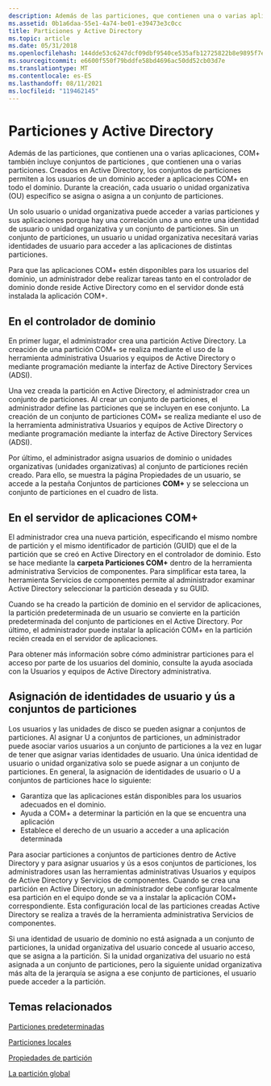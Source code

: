 ```yaml
---
description: Además de las particiones, que contienen una o varias aplicaciones, COM+ también incluye conjuntos de particiones, que contienen una o varias particiones.
ms.assetid: 0b1a6daa-55e1-4a74-be01-e39473e3c0cc
title: Particiones y Active Directory
ms.topic: article
ms.date: 05/31/2018
ms.openlocfilehash: 144dde53c6247dcf09dbf9540ce535afb12725822b8e9895f7eb33b569135089
ms.sourcegitcommit: e6600f550f79bddfe58bd4696ac50dd52cb03d7e
ms.translationtype: MT
ms.contentlocale: es-ES
ms.lasthandoff: 08/11/2021
ms.locfileid: "119462145"
---
```

# <a name="partitions-and-active-directory"></a>Particiones y Active Directory

Además de las particiones, que contienen una o varias aplicaciones, COM+ también incluye conjuntos de particiones *,* que contienen una o varias particiones. Creados en Active Directory, los conjuntos de particiones permiten a los usuarios de un dominio acceder a aplicaciones COM+ en todo el dominio. Durante la creación, cada usuario o unidad organizativa (OU) específico se asigna o asigna a un conjunto de particiones.

Un solo usuario o unidad organizativa puede acceder a varias particiones y sus aplicaciones porque hay una correlación uno a uno entre una identidad de usuario o unidad organizativa y un conjunto de particiones. Sin un conjunto de particiones, un usuario u unidad organizativa necesitará varias identidades de usuario para acceder a las aplicaciones de distintas particiones.

Para que las aplicaciones COM+ estén disponibles para los usuarios del dominio, un administrador debe realizar tareas tanto en el controlador de dominio donde reside Active Directory como en el servidor donde está instalada la aplicación COM+.

## <a name="on-the-domain-controller"></a>En el controlador de dominio

En primer lugar, el administrador crea una partición Active Directory. La creación de una partición COM+ se realiza mediante el uso de la herramienta administrativa Usuarios y equipos de Active Directory o mediante programación mediante la interfaz de Active Directory Services (ADSI).

Una vez creada la partición en Active Directory, el administrador crea un conjunto de particiones. Al crear un conjunto de particiones, el administrador define las particiones que se incluyen en ese conjunto. La creación de un conjunto de particiones COM+ se realiza mediante el uso de la herramienta administrativa Usuarios y equipos de Active Directory o mediante programación mediante la interfaz de Active Directory Services (ADSI).

Por último, el administrador asigna usuarios de dominio o unidades organizativas (unidades organizativas) al conjunto de particiones recién creado. Para ello, se muestra  la página Propiedades de un usuario, se accede a la pestaña Conjuntos de particiones **COM+** y se selecciona un conjunto de particiones en el cuadro de lista.

## <a name="on-the-com-application-server"></a>En el servidor de aplicaciones COM+

El administrador crea una nueva partición, especificando el mismo nombre de partición y el mismo identificador de partición (GUID) que el de la partición que se creó en Active Directory en el controlador de dominio. Esto se hace mediante la **carpeta Particiones COM+** dentro de la herramienta administrativa Servicios de componentes. Para simplificar esta tarea, la herramienta Servicios de componentes permite al administrador examinar Active Directory seleccionar la partición deseada y su GUID.

Cuando se ha creado la partición de dominio en el servidor de aplicaciones, la partición predeterminada de un usuario se convierte en la partición predeterminada del conjunto de particiones en el Active Directory. Por último, el administrador puede instalar la aplicación COM+ en la partición recién creada en el servidor de aplicaciones.

Para obtener más información sobre cómo administrar particiones para el acceso por parte de los usuarios del dominio, consulte la ayuda asociada con la Usuarios y equipos de Active Directory administrativa.

## <a name="mapping-user-identities-and-ous-to-partition-sets"></a>Asignación de identidades de usuario y ús a conjuntos de particiones

Los usuarios y las unidades de disco se pueden asignar a conjuntos de particiones. Al asignar U a conjuntos de particiones, un administrador puede asociar varios usuarios a un conjunto de particiones a la vez en lugar de tener que asignar varias identidades de usuario. Una única identidad de usuario o unidad organizativa solo se puede asignar a un conjunto de particiones. En general, la asignación de identidades de usuario o U a conjuntos de particiones hace lo siguiente:

-   Garantiza que las aplicaciones están disponibles para los usuarios adecuados en el dominio.
-   Ayuda a COM+ a determinar la partición en la que se encuentra una aplicación
-   Establece el derecho de un usuario a acceder a una aplicación determinada

Para asociar particiones a conjuntos de particiones dentro de Active Directory y para asignar usuarios y ús a esos conjuntos de particiones, los administradores usan las herramientas administrativas Usuarios y equipos de Active Directory y Servicios de componentes. Cuando se crea una partición en Active Directory, un administrador debe configurar localmente esa partición en el equipo donde se va a instalar la aplicación COM+ correspondiente. Esta configuración local de las particiones creadas Active Directory se realiza a través de la herramienta administrativa Servicios de componentes.

Si una identidad de usuario de dominio no está asignada a un conjunto de particiones, la unidad organizativa del usuario concede al usuario acceso, que se asigna a la partición. Si la unidad organizativa del usuario no está asignada a un conjunto de particiones, pero la siguiente unidad organizativa más alta de la jerarquía se asigna a ese conjunto de particiones, el usuario puede acceder a la partición.

## <a name="related-topics"></a>Temas relacionados

<dl> <dt>

[Particiones predeterminadas](default-partitions.md)
</dt> <dt>

[Particiones locales](local-partitions.md)
</dt> <dt>

[Propiedades de partición](partition-properties.md)
</dt> <dt>

[La partición global](the-global-partition.md)
</dt> </dl>

 

 



